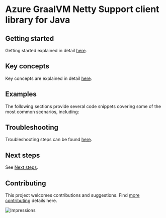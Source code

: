 # Azure GraalVM Netty Support client library for Java

## Getting started
Getting started explained in detail [here][SDK_README_GETTING_STARTED].

## Key concepts
Key concepts are explained in detail [here][SDK_README_KEY_CONCEPTS].

## Examples
The following sections provide several code snippets covering some of the most common scenarios, including:

## Troubleshooting
Troubleshooting steps can be found [here][SDK_README_TROUBLESHOOTING].

## Next steps
See [Next steps][SDK_README_NEXT_STEPS].

## Contributing
This project welcomes contributions and suggestions. Find [more contributing][SDK_README_CONTRIBUTING] details here.

<!-- LINKS -->
[SDK_README_CONTRIBUTING]: https://github.com/Azure/azure-sdk-for-java/blob/master/sdk/aot/azure-aot-graalvm-support-netty/README.md#contributing
[SDK_README_GETTING_STARTED]: https://github.com/Azure/azure-sdk-for-java/blob/master/sdk/aot/azure-aot-graalvm-support-netty/README.md#getting-started
[SDK_README_TROUBLESHOOTING]: https://github.com/Azure/azure-sdk-for-java/blob/master/sdk/aot/azure-aot-graalvm-support-netty/README.md#troubleshooting
[SDK_README_KEY_CONCEPTS]: https://github.com/Azure/azure-sdk-for-java/blob/master/sdk/aot/azure-aot-graalvm-support-netty/README.md#key-concepts
[SDK_README_NEXT_STEPS]: https://github.com/Azure/azure-sdk-for-java/blob/master/sdk/aot/azure-aot-graalvm-support-netty/README.md#next-steps

![Impressions](https://azure-sdk-impressions.azurewebsites.net/api/impressions/azure-sdk-for-java%2Fsdk%2Faot%2Fazure-aot-graalvm-support-netty%2FREADME.png)
